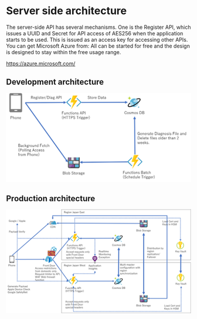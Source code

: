 # Server side architecture

The server-side API has several mechanisms.
One is the Register API, which issues a UUID and Secret for API access of AES256 when the application starts to be used.
This is issued as an access key for accessing other APIs.
You can get Microsoft Azure from: All can be started for free and the design is designed to stay within the free usage range.

https://azure.microsoft.com/

## Development architecture

![Folder](images/DevArchitecture.png)

## Production architecture

![Folder](images/ProdArchitecture.png)


